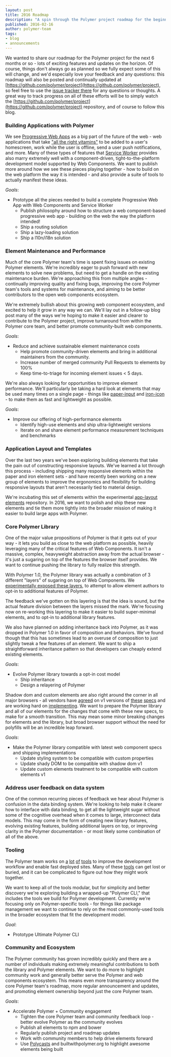 ```yaml
---
layout: post
title: 2016 Roadmap
description: "A spin through the Polymer project roadmap for the beginning of 2016."
published: 2016-02-16
author: polymer-team
tags:
- blog
- announcements
---
```


We wanted to share our roadmap for the Polymer project for the next 6 months or so - lots of exciting features and updates on the horizon. Of course, things don't always go as planned so we fully expect some of this will change, and we'd especially love your feedback and any questions: this roadmap will also be posted and continually updated at [https://github.com/polymer/project](https://github.com/polymer/project), so feel free to use the [issue tracker there](https://github.com/polymer/project/issues) for any questions or thoughts. A great way to track progress on all of these efforts will be to simply watch the [https://github.com/polymer/project](https://github.com/polymer/project) repository, and of course to follow this blog.

### Building Applications with Polymer

We see [Progressive Web Apps](https://developers.google.com/web/progressive-web-apps?hl=en) as a big part of the future of the web - web applications that take ["all the right vitamins"](https://infrequently.org/2015/06/progressive-apps-escaping-tabs-without-losing-our-soul/) to be added to a user's homescreen, work while the user is offline, send a user push notifications, and more. Many of these types of features that [Service Worker](http://www.html5rocks.com/en/tutorials/service-worker/introduction/) provides also marry extremely well with a component-driven, tight-to-the-platform development model supported by Web Components. We want to publish more around how we see these pieces playing together - how to build on the web platform the way it is intended - and also provide a suite of tools to actually manifest these ideas.

*Goals*:

- Prototype all the pieces needed to build a complete Progressive Web App with Web Components and Service Worker
  - Publish philosophy around how to structure a web component-based progressive web app - building on the web the way the platform intended!
  - Ship a routing solution
  - Ship a lazy-loading solution
  - Ship a l10n/i18n solution

### Element Maintenance and Performance

Much of the core Polymer team's time is spent fixing issues on existing Polymer elements. We're incredibly eager to push forward with new elements to solve new problems, but need to get a handle on the existing maintenance burden. We're approaching this from multiple angles - continually improving quality and fixing bugs, improving the core Polymer team's tools and systems for maintenance, and aiming to be better contributors to the open web components ecosystem.

We're extremely bullish about this growing web component ecosystem, and excited to help it grow in any way we can. We'll lay out in a follow-up blog post many of the ways we're hoping to make it easier and clearer to contribute to the Polymer project, improve turnaround from within the Polymer core team, and better promote community-built web components.

*Goals*:

- Reduce and achieve sustainable element maintenance costs
  - Help promote community-driven elements and bring in additional maintainers from the community.
  - Increase number of merged community Pull Requests to elements by 100%
  - Keep time-to-triage for incoming element issues < 5 days.

We're also always looking for opportunities to improve element performance. We'll particularly be taking a hard look at elements that may be used many times on a single page - things like [paper-input](https://elements.polymer-project.org/elements/paper-input) and [iron-icon](https://elements.polymer-project.org/elements/iron-icon) - to make them as fast and lightweight as possible.

*Goals*:

- Improve our offering of high-performance elements
  - Identify high-use elements and ship ultra-lightweight versions
  - Iterate on and share element performance measurement techniques and benchmarks

### Application Layout and Templates

Over the last two years we've been exploring building elements that take the pain out of constructing responsive layouts. We've learned a lot through this process - including shipping many responsive elements within the paper and iron element sets - and have recently been working on a new group of elements to improve the ergonomics and flexibility for building responsive layouts that aren't necessarily tied to material design.

We're incubating this set of elements within the experimental [app-layout elements](https://github.com/PolymerLabs/app-layout) repository. In 2016, we want to polish and ship these new elements and tie them more tightly into the broader mission of making it easier to build large apps with Polymer.

### Core Polymer Library

One of the major value propositions of Polymer is that it gets out of your way - it lets you build as close to the web platform as possible, heavily leveraging many of the critical features of Web Components. It isn't a massive, complex, heavyweight abstraction away from the actual browser - it's just a sugaring on top of the features the browser itself provides. We want to continue pushing the library to fully realize this strength.

With Polymer 1.0, the Polymer library was actually a combination of 3 different "layers" of sugaring on top of Web Components. We [experimentally exposed these layers](/1.0/docs/devguide/experimental#feature-layering), to attempt to allow element authors to opt-in to additional features of Polymer.

The feedback we've gotten on this layering is that the idea is sound, but the actual feature division between the layers missed the mark. We're focusing now on re-working this layering to make it easier to build super-minimal elements, and to opt-in to additional library features.

We also have planned on adding inheritance back into Polymer, as it was dropped in Polymer 1.0 in favor of composition and behaviors. We've found though that this has sometimes lead to an overuse of composition to just slightly tweak a few features of an element. We want to ship a straightforward inheritance pattern so that developers can cheaply extend existing elements.

*Goals*:

- Evolve Polymer library towards a opt-in cost model
  - Ship inheritance
  - Design a relayering of Polymer

Shadow dom and custom elements are also right around the corner in all major browsers - all vendors have [agreed](https://annevankesteren.nl/2016/02/custom-elements-no-longer-contentious) on v1 versions of [these](https://www.w3.org/TR/shadow-dom/) [specs](http://w3c.github.io/webcomponents/spec/custom/) and are working hard on [implementing](https://webkit.org/blog/4096/introducing-shadow-dom-api/). We want to prepare the Polymer library and all of our elements for the changes that come with these new specs, to make for a smooth transition. This may mean some minor breaking changes for elements and the library, but broad browser support without the need for polyfills will be an incredible leap forward.

*Goals*:

- Make the Polymer library compatible with latest web component specs and shipping implementations
  - Update styling system to be compatible with custom properties
  - Update shady DOM to be compatible with shadow dom v1
  - Update custom elements treatment to be compatible with custom elements v1

### Address user feedback on data system

One of the common recurring pieces of feedback we hear about Polymer is confusion in the data binding system. We're looking to help make it clearer how to interface with data binding, to get all the lightweight sugar without some of the cognitive overhead when it comes to large, interconnect data models. This may come in the form of creating new library features, evolving existing features, building additional layers on top, or improving clarity in the Polymer documentation - or most likely some combination of all of the above.

### Tooling

The Polymer team works on [a](https://github.com/Polymer/polyserve) [lot](https://github.com/Polymer/vulcanize) [of](https://github.com/Polymer/polygit) [tools](https://github.com/PolymerLabs/crisper) to improve the development workflow and enable fast deployed sites. Many of these [tools](/1.0/docs/tools/overview) can get lost or buried, and it can be complicated to figure out how they might work together.

We want to keep all of the tools modular, but for simplicity and better discovery we're exploring building a wrapped-up "Polymer CLI," that includes the tools we build for Polymer development. Currently we're focusing only on Polymer-specific tools - for things like package management we want to continue to rely on the most commonly-used tools in the broader ecosystem that fit the development model.

*Goal*:

- Prototype Ultimate Polymer CLI

### Community and Ecosystem

The Polymer community has grown incredibly quickly and there are a number of individuals making extremely meaningful contributions to both the library and Polymer elements. We want to do more to highlight community work and generally better serve the Polymer and web components ecosystem. This means even more transparency around the core Polymer team's roadmap, more regular announcement and updates, and promoting element ownership beyond just the core Polymer team.

*Goals*:

- Accelerate Polymer + Community engagement
  - Tighten the core Polymer team and community feedback loop - better evolve Polymer as the community evolves
  - Publish all elements to npm and bower
  - Regularly publish project and roadmap updates
  - Work with community members to help drive elements forward
  - Use [Polycasts](https://www.youtube.com/playlist?list=PLOU2XLYxmsII5c3Mgw6fNYCzaWrsM3sMN) and builtwithpolymer.org to highlight awesome elements being built
